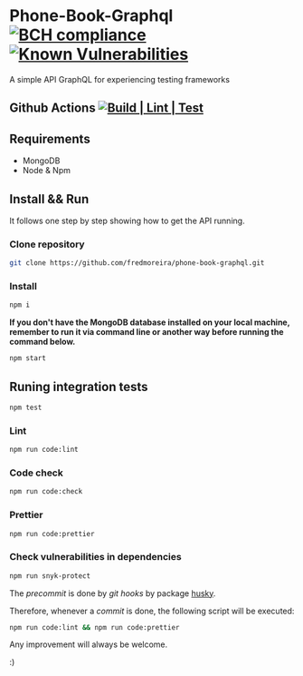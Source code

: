 
# Phone-Book-Graphql [![BCH compliance](https://bettercodehub.com/edge/badge/fredmoreira/phone-book-graphql?branch=master)](https://bettercodehub.com/results/fredmoreira/phone-book-graphql) [![Known Vulnerabilities](https://snyk.io/test/github/fredmoreira/phone-book-graphql/badge.svg)](https://snyk.io/test/github/fredmoreira/phone-book-graphql)
A simple API GraphQL for experiencing testing frameworks
 
## Github Actions [![Build | Lint | Test](https://github.com/fredmoreira/phone-book-graphql/workflows/Build%20%7C%20Lint%20%7C%20Test/badge.svg)](https://github.com/fredmoreira/phone-book-graphql/actions?query=workflow%3A%22Build+%7C+Lint+%7C+Test%22)

## Requirements

* MongoDB
* Node & Npm


## Install && Run

It follows one step by step showing how to get the API running.

### Clone repository

```bash
git clone https://github.com/fredmoreira/phone-book-graphql.git
```

### Install 

```bash
npm i
```

**If you don't have the MongoDB database installed on your local machine, remember to run it via command line or another way before running the command below.**

```bash
npm start
```

## Runing integration tests

```bash
npm test
```

### Lint

```bash
npm run code:lint
```
### Code check

```bash
npm run code:check
```

### Prettier

```bash
npm run code:prettier
```
### Check vulnerabilities in dependencies

```bash
npm run snyk-protect
```

The *precommit* is done by *git hooks* by package [husky](https://github.com/typicode/husky).

Therefore, whenever a *commit* is done, the following script will be executed:

```bash
npm run code:lint && npm run code:prettier
```

Any improvement will always be welcome.

:)
